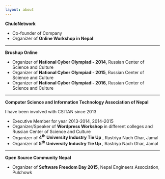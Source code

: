 ```yaml
---
layout: about
---
```



**ChuloNetwork**

- Co-founder of Company
- Organizer of **Online Workshop in Nepal**

---

**Brushup Online**

- Organizer of **National Cyber Olympiad - 2014**, Russian Center of Science and Culture
- Organizer of **National Cyber Olympiad - 2015**, Russian Center of Science and Culture
- Organizer of **National Cyber Olympiad - 2016**, Russian Center of Science and Culture

---

**Computer Science and Information Technology Association of Nepal**

I have been involved with CSITAN since 2013

- Executive Member for year 2013-2014, 2014-2015
- Organizer/Speaker of **Wordpress Workshop** in different colleges and Russian Center of Science and Culture
- Organizer of **4<sup>th</sup> University Industry Tie Up** , Rastriya Nach Ghar, Jamal
- Organizer of **5<sup>th</sup> University Industry Tie Up** , Rastriya Nach Ghar, Jamal

---

**Open Source Community Nepal**

- Organizer of **Software Freedom Day 2015**, Nepal Engineers Association, Pulchowk
